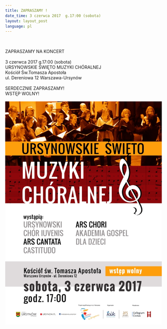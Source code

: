 ```yaml
---
title: ZAPRASZAMY !
date_time: 3 czerwca 2017  g.17:00 (sobota)
layout: layout_post
language: pl
---
```

<br>
<br>
ZAPRASZAMY NA KONCERT
<br>
<br> 
3 czerwca 2017  g.17:00 (sobota)
<br>
URSYNOWSKIE ŚWIĘTO MUZYKI CHÓRALNEJ
<br>
Kościół Św.Tomasza Apostoła<br>
ul. Dereniowa 12 Warszawa-Ursynów
<br>
<br> 
SERDECZNIE ZAPRASZAMY!<br>
WSTĘP WOLNY!
<br>
<br>
<img src="/img/posters/Ursynow_plakat2017.jpg" alt="Ursynów_plakat2017">

